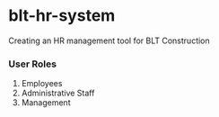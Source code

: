 # blt-hr-system
Creating an HR management tool for BLT Construction

### User Roles
1. Employees
2. Administrative Staff
3. Management